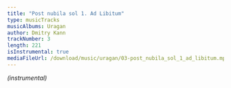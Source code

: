 ```yaml
---
title: "Post nubila sol 1. Ad Libitum"
type: musicTracks
musicAlbums: Uragan
author: Dmitry Kann
trackNumber: 3
length: 221
isInstrumental: true
mediaFileUrl: /download/music/uragan/03-post_nubila_sol_1_ad_libitum.mp3
---
```


*(instrumental)*
